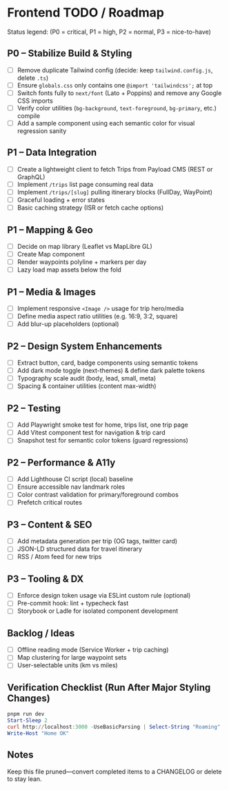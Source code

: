 # Frontend TODO / Roadmap

Status legend: (P0 = critical, P1 = high, P2 = normal, P3 = nice-to-have)

## P0 – Stabilize Build & Styling
- [ ] Remove duplicate Tailwind config (decide: keep `tailwind.config.js`, delete `.ts`)
- [ ] Ensure `globals.css` only contains one `@import 'tailwindcss';` at top
- [ ] Switch fonts fully to `next/font` (Lato + Poppins) and remove any Google CSS imports
- [ ] Verify color utilities (`bg-background`, `text-foreground`, `bg-primary`, etc.) compile
- [ ] Add a sample component using each semantic color for visual regression sanity

## P1 – Data Integration
- [ ] Create a lightweight client to fetch Trips from Payload CMS (REST or GraphQL)
- [ ] Implement `/trips` list page consuming real data
- [ ] Implement `/trips/[slug]` pulling itinerary blocks (FullDay, WayPoint)
- [ ] Graceful loading + error states
- [ ] Basic caching strategy (ISR or fetch cache options)

## P1 – Mapping & Geo
- [ ] Decide on map library (Leaflet vs MapLibre GL)
- [ ] Create Map component
- [ ] Render waypoints polyline + markers per day
- [ ] Lazy load map assets below the fold

## P1 – Media & Images
- [ ] Implement responsive `<Image />` usage for trip hero/media
- [ ] Define media aspect ratio utilities (e.g. 16:9, 3:2, square)
- [ ] Add blur-up placeholders (optional)

## P2 – Design System Enhancements
- [ ] Extract button, card, badge components using semantic tokens
- [ ] Add dark mode toggle (next-themes) & define dark palette tokens
- [ ] Typography scale audit (body, lead, small, meta)
- [ ] Spacing & container utilities (content max-width)

## P2 – Testing
- [ ] Add Playwright smoke test for home, trips list, one trip page
- [ ] Add Vitest component test for navigation & trip card
- [ ] Snapshot test for semantic color tokens (guard regressions)

## P2 – Performance & A11y
- [ ] Add Lighthouse CI script (local) baseline
- [ ] Ensure accessible nav landmark roles
- [ ] Color contrast validation for primary/foreground combos
- [ ] Prefetch critical routes

## P3 – Content & SEO
- [ ] Add metadata generation per trip (OG tags, twitter card)
- [ ] JSON-LD structured data for travel itinerary
- [ ] RSS / Atom feed for new trips

## P3 – Tooling & DX
- [ ] Enforce design token usage via ESLint custom rule (optional)
- [ ] Pre-commit hook: lint + typecheck fast
- [ ] Storybook or Ladle for isolated component development

## Backlog / Ideas
- [ ] Offline reading mode (Service Worker + trip caching)
- [ ] Map clustering for large waypoint sets
- [ ] User-selectable units (km vs miles)

## Verification Checklist (Run After Major Styling Changes)
```powershell
pnpm run dev
Start-Sleep 2
curl http://localhost:3000 -UseBasicParsing | Select-String "Roaming" | Out-Null
Write-Host "Home OK"
```

## Notes
Keep this file pruned—convert completed items to a CHANGELOG or delete to stay lean.
